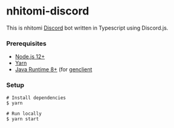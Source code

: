 # nhitomi-discord

This is nhitomi [Discord](https://discord.com) bot written in Typescript using Discord.js.

### Prerequisites

- [Node.js 12+](https://nodejs.org/)
- [Yarn](https://yarnpkg.com/)
- [Java Runtime 8+](https://www.java.com/download/) (for [genclient](https://github.com/chiyadev/nhitomi/wiki/genclient)

### Setup

```shell
# Install dependencies
$ yarn

# Run locally
$ yarn start
```
